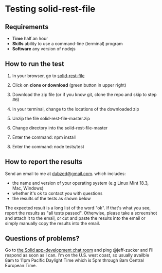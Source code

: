 # Testing solid-rest-file

## Requirements

 * **Time**     half an hour
 * **Skills**   ability to use a command-line (terminal) program
 * **Software** any version of nodejs

## How to run the test

  1. In your browser, go to [solid-rest-file](https://github.com/jeff-zucker/solid-rest-file)

  2. Click on **clone or download** (green button in upper right)

  3. Download the zip file (or if you know git, clone the repo and skip to step #6)

  4. In your terminal, change to the locations of the downloaded zip

  5. Unzip the file solid-rest-file-master.zip

  6. Change directory into the solid-rest-file-master

  7. Enter the command: npm install

  8. Enter the command: node tests/test

## How to report the results


Send an email to me at dubzed@gmail.com. which includes:

  * the name and version of your operating system (e.g Linux Mint 18.3, Mac, Windows)
  * whether it's ok to contact you with questions
  * the results of the tests as shown below

The expected result is a long list of the word "ok".  If that's what you
see, report the results as "all tests passed".  Otherwise, please take a 
screenshot and attach it to the email, or cut and paste the results into 
the email or simply manually copy the results into the email.

## Questions of problems?

Go to [the Solid app-development chat room](https://gitter.im/solid/app-development)
and ping @jeff-zucker and I'll respond as soon as I can.  I'm on the U.S. west coast,
so usually availble 8am to 11pm Pacific Daylight Time which is 5pm through 8am Central
European Time.
